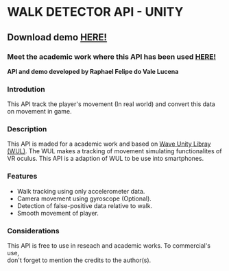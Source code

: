 <h1>WALK DETECTOR API - UNITY</h1>

<h2>Download demo <a href="https://github.com/Rouem/-API-WalkDetector-Unity/raw/master/WalkDemo.apk">HERE!</a></h2>

<h3>Meet the academic work where this API has been used <a href="https://github.com/Rouem/thewanderer-tcc-exergame">HERE!</a></h3>

<b>API and demo developed by Raphael Felipe do Vale Lucena</b>

<h3>Introdution</h3>
This API track the player's movement (In real world) and convert this data on movement in game. 

<h3>Description</h3>
This API is maded for a academic work and based on <a href="https://github.com/Wave-Unity-Library/Motion-Mapping">Wave Unity Libray (WUL)</a>. The WUL makes a tracking of movement 
simulating functionalites of VR oculus. This API is a adaption of WUL to be use into smartphones.

<h3>Features</h3>
<ul>
<li>Walk tracking using only accelerometer data.</li>
<li>Camera movement using gyroscope (Optional).</li>
<li>Detection of false-positive data relative to walk.</li>
<li>Smooth movement of player.</li>
</ul>

<h3>Considerations</h3>
This API is free to use in reseach and academic works. 
To commercial's use,<br> don't forget to mention the credits to the author(s).


